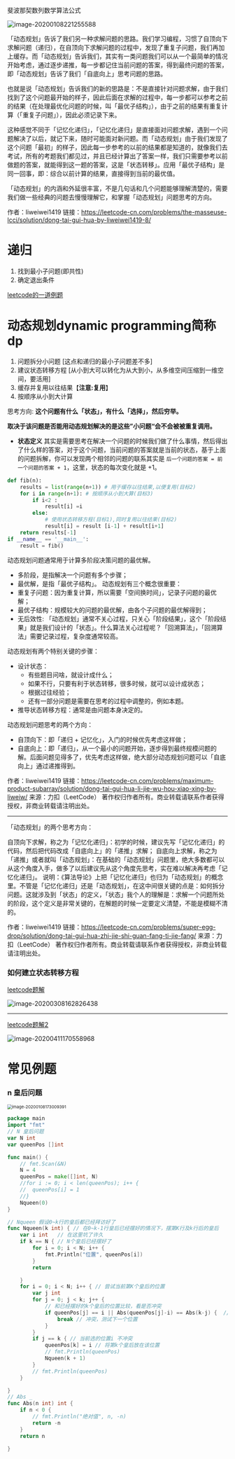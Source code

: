 斐波那契数列数学算法公式

![image-20200108221255588](image-20200108221255588.png)



「动态规划」告诉了我们另一种求解问题的思路。我们学习编程，习惯了自顶向下求解问题（递归），在自顶向下求解问题的过程中，发现了重复子问题，我们再加上缓存。而「动态规划」告诉我们，其实有一类问题我们可以从一个最简单的情况开始考虑，通过逐步递推，每一步都记住当前问题的答案，得到最终问题的答案，即「动态规划」告诉了我们「自底向上」思考问题的思路。

也就是说「动态规划」告诉我们的新的思路是：不是直接针对问题求解，由于我们找到了这个问题最开始的样子，因此后面在求解的过程中，每一步都可以参考之前的结果（在处理最优化问题的时候，叫「最优子结构」），由于之前的结果有重复计算（「重复子问题」），因此必须记录下来。

这种感觉不同于「记忆化递归」，「记忆化递归」是直接面对问题求解，遇到一个问题解决了以后，就记下来，随时可能面对新问题。而「动态规划」由于我们发现了这个问题「最初」的样子，因此每一步参考的以前的结果都是知道的，就像我们去考试，所有的考题我们都见过，并且已经计算出了答案一样，我们只需要参考以前做题的答案，就能得到这一题的答案，这是「状态转移」。应用「最优子结构」是同一回事，即：综合以前计算的结果，直接得到当前的最优值。

「动态规划」的内涵和外延很丰富，不是几句话和几个问题能够理解清楚的，需要我们做一些经典的问题去慢慢理解它，和掌握「动态规划」问题思考的方向。

作者：liweiwei1419
链接：https://leetcode-cn.com/problems/the-masseuse-lcci/solution/dong-tai-gui-hua-by-liweiwei1419-8/

# 递归

1. 找到最小子问题(即共性)
2. 确定退出条件

[leetcode的一道例题](https://leetcode-cn.com/problems/merge-two-sorted-lists/solution/he-bing-liang-ge-you-xu-lian-biao-by-leetcode-solu/)

# 动态规划dynamic programming简称dp

1. 问题拆分小问题  [这点和递归的最小子问题差不多]
2. 建议状态转移方程 [从小到大可以转化为从大到小，从多维空间压缩到一维空间，要活用] 
3. 缓存并复用以往结果【**注意:复用**】
4. 按顺序从小到大计算

思考方向: **这个问题有什么「状态」，有什么「选择」，然后穷举。**

 **取决于该问题是否能用动态规划解决的是这些”小问题“会不会被被重复调用。**

-  **状态定义** 其实是需要思考在解决一个问题的时候我们做了什么事情，然后得出了什么样的答案，对于这个问题，当前问题的答案就是当前的状态，基于上面的问题拆解，你可以发现两个相邻的问题的联系其实是 `后一个问题的答案 = 前一个问题的答案 + 1`，这里，状态的每次变化就是 +1。

```python
def fib(n):
	results = list(range(n+1)) # 用于缓存以往结果,以便复用(目标2)
	for i in range(n+1): # 按顺序从小到大算(目标3)
		if i<2 :
			result[i] =i
		else:
			# 使用状态转移方程(目标1),同时复用以往结果(目标2)
			result[i] = result [i-1] + result[i+1]
	return results[-1]
if __name__ == '__main__':
    result = fib()
```

动态规划问题通常用于计算多阶段决策问题的最优解。
- 多阶段，是指解决一个问题有多个步骤；
- 最优解，是指「最优子结构」。
动态规划有三个概念很重要：
- 重复子问题：因为重复计算，所以需要「空间换时间」，记录子问题的最优解；
- 最优子结构：规模较大的问题的最优解，由各个子问题的最优解得到；
- 无后效性: 「动态规划」通常不关心过程，只关心「阶段结果」，这个「阶段结果」就是我们设计的「状态」。什么算法关心过程呢？「回溯算法」，「回溯算法」需要记录过程，复杂度通常较高。

动态规划有两个特别关键的步骤：
- 设计状态：
  - 有些题目问啥，就设计成什么；
  - 如果不行，只要有利于状态转移，很多时候，就可以设计成状态；
  - 根据过往经验；
  - 还有一部分问题是需要在思考的过程中调整的，例如本题。
- 推导状态转移方程：通常是由问题本身决定的。
  

动态规划问题思考的两个方向：
- 自顶向下：即「递归 + 记忆化」，入门的时候优先考虑这样做；
- 自底向上：即「递归」，从一个最小的问题开始，逐步得到最终规模问题的解。后面问题见得多了，优先考虑这样做，绝大部分动态规划问题可以「自底向上」通过递推得到。

作者：liweiwei1419
链接：https://leetcode-cn.com/problems/maximum-product-subarray/solution/dong-tai-gui-hua-li-jie-wu-hou-xiao-xing-by-liweiw/
来源：力扣（LeetCode）
著作权归作者所有。商业转载请联系作者获得授权，非商业转载请注明出处。

----

「动态规划」的两个思考方向：

自顶向下求解，称之为「记忆化递归」：初学的时候，建议先写「记忆化递归」的代码，然后把代码改成「自底向上」的「递推」求解；
自底向上求解，称之为「递推」或者就叫「动态规划」：在基础的「动态规划」问题里，绝大多数都可以从这个角度入手，做多了以后建议先从这个角度先思考，实在难以解决再考虑「记忆化递归」。
说明：《算法导论》上把「记忆化递归」也归为「动态规划」的概念里。不管是「记忆化递归」还是「动态规划」，在这中间很关键的点是：如何拆分问题。这就涉及到「状态」的定义，「状态」我个人的理解是：求解一个问题所处的阶段，这个定义是非常关键的，在解题的时候一定要定义清楚，不能是模糊不清的。

作者：liweiwei1419
链接：https://leetcode-cn.com/problems/super-egg-drop/solution/dong-tai-gui-hua-zhi-jie-shi-guan-fang-ti-jie-fang/
来源：力扣（LeetCode）
著作权归作者所有。商业转载请联系作者获得授权，非商业转载请注明出处。


### 如何建立状态转移方程

[leetcode题解](https://leetcode-cn.com/problems/triangle/solution/go-dp-ti-jie-by-ivan1/)



![image-20200308162826438](image-20200308162826438.png)

--------------------

[leetcode题解2](https://leetcode-cn.com/problems/super-egg-drop/solution/ji-ben-dong-tai-gui-hua-jie-fa-by-labuladong/)

![image-20200411170558968](image-20200411170558968.png)

# 常见例题

### n 皇后问题
<img src="image-20200108173009391.png" alt="image-20200108173009391" style="zoom: 67%;" />

```go
package main
import "fmt"
// N 皇后问题
var N int
var queenPos []int

func main() {
	// fmt.Scan(&N)
	N = 4
	queenPos = make([]int, N)
	//for i := 0; i < len(queenPos); i++ {
	//	queenPos[i] = 1
	//}
	Nqueen(0)
}

// Nqueen 假设0~k行的皇后都已经拜访好了
func Nqueen(k int) { // 在0~k-1行皇后已经摆好的情况下，摆第K行及k行后的皇后
	var i int   // 在这里坑了许久
	if k == N { // N个皇后已经摆好了
		for i = 0; i < N; i++ {
			fmt.Println("位置", queenPos[i])
		}
		return

	}
	for i = 0; i < N; i++ { // 尝试当前第K个皇后的位置
		var j int
		for j = 0; j < k; j++ {
			// 和已经摆好的k个皇后的位置比较，看是否冲突
			if queenPos[j] == i || Abs(queenPos[j]-i) == Abs(k-j) {  // Abs(queenPos[j]-i)  这里i写成了1 坑了很长时间
				break // 冲突，测试下一个位置
			}
		}
		if j == k { // 当前选的位置i 不冲突
			queenPos[k] = i // 将第k个皇后放在该位置
			// fmt.Println(queenPos)
			Nqueen(k + 1)
		}
		// fmt.Println(queenPos)
	}

}
// Abs _
func Abs(n int) int {
	if n < 0 {
		// fmt.Println("绝对值", n, -n)
		return -n
	}
	return n

}
```

